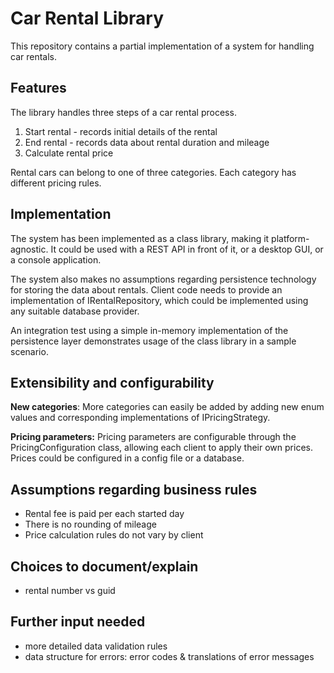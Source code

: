 # Car Rental Library

This repository contains a partial implementation of a system for handling car rentals.

## Features

The library handles three steps of a car rental process.
1. Start rental - records initial details of the rental
2. End rental - records data about rental duration and mileage
3. Calculate rental price
 
Rental cars can belong to one of three categories. Each category has different pricing rules.

## Implementation

The system has been implemented as a class library, making it platform-agnostic.
It could be used with a REST API in front of it, or a desktop GUI, or a console application.

The system also makes no assumptions regarding persistence technology for storing the data about rentals. Client code 
needs to provide an implementation of IRentalRepository, which could be implemented using any suitable database provider.

An integration test using a simple in-memory implementation of the persistence layer demonstrates usage of the class
library in a sample scenario.

## Extensibility and configurability

**New categories**:
More categories can easily be added by adding new enum values and corresponding implementations of IPricingStrategy.

**Pricing parameters:**
Pricing parameters are configurable through the PricingConfiguration class, allowing each client to apply their own 
prices. Prices could be configured in a config file or a database.

## Assumptions regarding business rules

- Rental fee is paid per each started day
- There is no rounding of mileage
- Price calculation rules do not vary by client

## Choices to document/explain

- rental number vs guid

## Further input needed

- more detailed data validation rules
- data structure for errors: error codes & translations of error messages